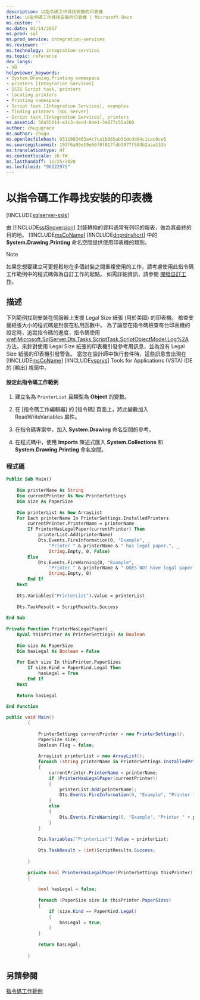 ```yaml
---
description: 以指令碼工作尋找安裝的印表機
title: 以指令碼工作尋找安裝的印表機 | Microsoft Docs
ms.custom: ''
ms.date: 03/14/2017
ms.prod: sql
ms.prod_service: integration-services
ms.reviewer: ''
ms.technology: integration-services
ms.topic: reference
dev_langs:
- VB
helpviewer_keywords:
- System.Drawing.Printing namespace
- printers [Integration Services]
- SSIS Script task, printers
- locating printers
- Printing namespace
- Script task [Integration Services], examples
- finding printers [SQL Server]
- Script task [Integration Services], printers
ms.assetid: 50a55014-e2c3-4ecd-84e1-3e877c55a260
author: chugugrace
ms.author: chugu
ms.openlocfilehash: 9311883463a4c7ca1b065ab31dcdd84c1cac0ce6
ms.sourcegitcommit: 192f6a99e19e66f0f817fdb1977f564b2aaa133b
ms.translationtype: HT
ms.contentlocale: zh-TW
ms.lasthandoff: 11/25/2020
ms.locfileid: "96122975"
---
```

# <a name="finding-installed-printers-with-the-script-task"></a>以指令碼工作尋找安裝的印表機

[!INCLUDE[sqlserver-ssis](../../includes/applies-to-version/sqlserver-ssis.md)]


  由 [!INCLUDE[ssISnoversion](../../includes/ssisnoversion-md.md)] 封裝轉換的資料通常有列印的報表，做為其最終的目的地。 [!INCLUDE[msCoName](../../includes/msconame-md.md)] [!INCLUDE[dnprdnshort](../../includes/dnprdnshort-md.md)] 中的 **System.Drawing.Printing** 命名空間提供使用印表機的類別。  
  
> [!NOTE]  
>  如果您想要建立可更輕鬆地在多個封裝之間重複使用的工作，請考慮使用此指令碼工作範例中的程式碼做為自訂工作的起點。 如需詳細資訊，請參閱 [開發自訂工作](../../integration-services/extending-packages-custom-objects/task/developing-a-custom-task.md)。  
  
## <a name="description"></a>描述  
 下列範例找到安裝在伺服器上支援 Legal Size 紙張 (用於美國) 的印表機。 檢查支援紙張大小的程式碼是封裝在私用函數中。 為了讓您在指令碼檢查每台印表機的設定時，追蹤指令碼的進度，指令碼使用 <xref:Microsoft.SqlServer.Dts.Tasks.ScriptTask.ScriptObjectModel.Log%2A> 方法，來針對使用 Legal Size 紙張的印表機引發參考用訊息，並為沒有 Legal Size 紙張的印表機引發警告。 當您在設計師中執行套件時，這些訊息會出現在 [!INCLUDE[msCoName](../../includes/msconame-md.md)] [!INCLUDE[vsprvs](../../includes/vsprvs-md.md)] Tools for Applications (VSTA) IDE 的 [輸出] 視窗中。  
  
#### <a name="to-configure-this-script-task-example"></a>設定此指令碼工作範例  
  
1.  建立名為 `PrinterList` 且類型為 **Object** 的變數。  
  
2.  在 [指令碼工作編輯器] 的 [指令碼] 頁面上，將此變數加入 ReadWriteVariables 屬性。  
  
3.  在指令碼專案中，加入 **System.Drawing** 命名空間的參考。  
  
4.  在程式碼中，使用 **Imports** 陳述式匯入 **System.Collections** 和 **System.Drawing.Printing** 命名空間。  
  
### <a name="code"></a>程式碼  
  
```vb  
Public Sub Main()  
  
    Dim printerName As String  
    Dim currentPrinter As New PrinterSettings  
    Dim size As PaperSize  
  
    Dim printerList As New ArrayList  
    For Each printerName In PrinterSettings.InstalledPrinters  
        currentPrinter.PrinterName = printerName  
        If PrinterHasLegalPaper(currentPrinter) Then  
            printerList.Add(printerName)  
            Dts.Events.FireInformation(0, "Example", _  
                "Printer " & printerName & " has legal paper.", _  
                String.Empty, 0, False)  
        Else  
            Dts.Events.FireWarning(0, "Example", _  
                "Printer " & printerName & " DOES NOT have legal paper.", _  
                String.Empty, 0)  
        End If  
    Next  
  
    Dts.Variables("PrinterList").Value = printerList  
  
    Dts.TaskResult = ScriptResults.Success  
  
End Sub  
  
Private Function PrinterHasLegalPaper( _  
    ByVal thisPrinter As PrinterSettings) As Boolean  
  
    Dim size As PaperSize  
    Dim hasLegal As Boolean = False  
  
    For Each size In thisPrinter.PaperSizes  
        If size.Kind = PaperKind.Legal Then  
            hasLegal = True  
        End If  
    Next  
  
    Return hasLegal  
  
End Function  
```  
  
```csharp  
public void Main()  
        {  
  
            PrinterSettings currentPrinter = new PrinterSettings();  
            PaperSize size;  
            Boolean Flag = false;  
  
            ArrayList printerList = new ArrayList();  
            foreach (string printerName in PrinterSettings.InstalledPrinters)  
            {  
                currentPrinter.PrinterName = printerName;  
                if (PrinterHasLegalPaper(currentPrinter))  
                {  
                    printerList.Add(printerName);  
                    Dts.Events.FireInformation(0, "Example", "Printer " + printerName + " has legal paper.", String.Empty, 0, ref Flag);  
                }  
                else  
                {  
                    Dts.Events.FireWarning(0, "Example", "Printer " + printerName + " DOES NOT have legal paper.", String.Empty, 0);  
                }  
            }  
  
            Dts.Variables["PrinterList"].Value = printerList;  
  
            Dts.TaskResult = (int)ScriptResults.Success;  
  
        }  
  
        private bool PrinterHasLegalPaper(PrinterSettings thisPrinter)  
        {  
  
            bool hasLegal = false;  
  
            foreach (PaperSize size in thisPrinter.PaperSizes)  
            {  
                if (size.Kind == PaperKind.Legal)  
                {  
                    hasLegal = true;  
                }  
            }  
  
            return hasLegal;  
  
        }  
```  
  
## <a name="see-also"></a>另請參閱  
 [指令碼工作範例](../../integration-services/extending-packages-scripting-task-examples/script-task-examples.md)  
  
  
